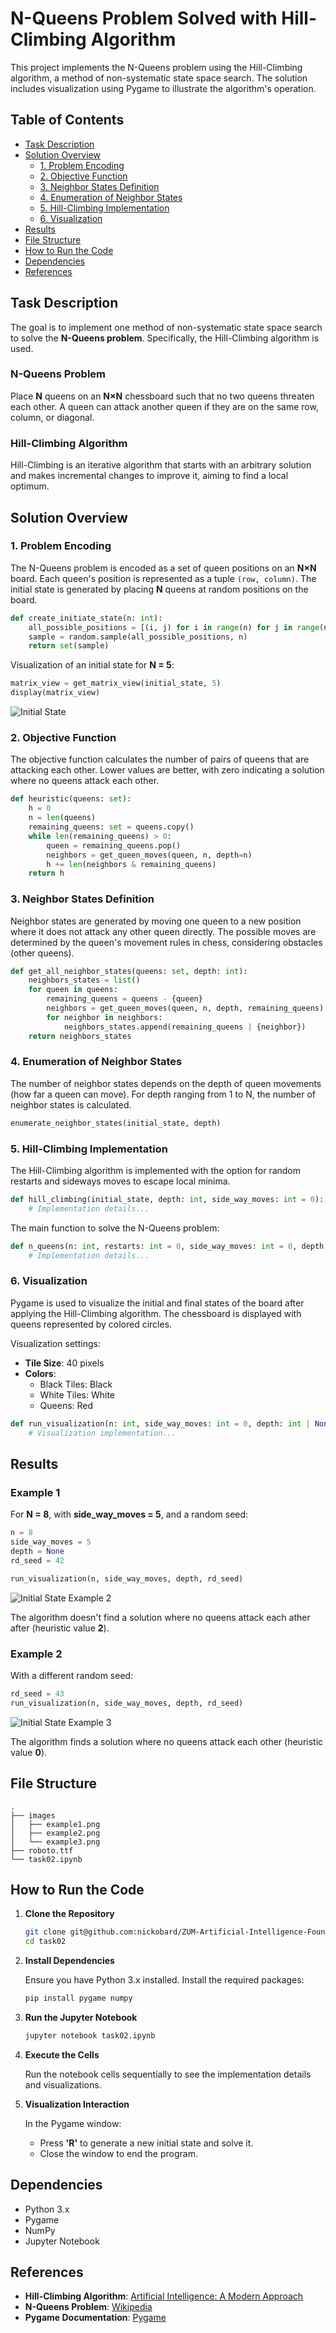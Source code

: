 # N-Queens Problem Solved with Hill-Climbing Algorithm

This project implements the N-Queens problem using the Hill-Climbing algorithm, a method of non-systematic state space search. The solution includes visualization using Pygame to illustrate the algorithm's operation.

## Table of Contents

- [Task Description](#task-description)
- [Solution Overview](#solution-overview)
    - [1. Problem Encoding](#1-problem-encoding)
    - [2. Objective Function](#2-objective-function)
    - [3. Neighbor States Definition](#3-neighbor-states-definition)
    - [4. Enumeration of Neighbor States](#4-enumeration-of-neighbor-states)
    - [5. Hill-Climbing Implementation](#5-hill-climbing-implementation)
    - [6. Visualization](#6-visualization)
- [Results](#results)
- [File Structure](#file-structure)
- [How to Run the Code](#how-to-run-the-code)
- [Dependencies](#dependencies)
- [References](#references)

## Task Description

The goal is to implement one method of non-systematic state space search to solve the **N-Queens problem**. Specifically, the Hill-Climbing algorithm is used.

### N-Queens Problem

Place **N** queens on an **N×N** chessboard such that no two queens threaten each other. A queen can attack another queen if they are on the same row, column, or diagonal.

### Hill-Climbing Algorithm

Hill-Climbing is an iterative algorithm that starts with an arbitrary solution and makes incremental changes to improve it, aiming to find a local optimum.

## Solution Overview

### 1. Problem Encoding

The N-Queens problem is encoded as a set of queen positions on an **N×N** board. Each queen's position is represented as a tuple `(row, column)`. The initial state is generated by placing **N** queens at random positions on the board.

```python
def create_initiate_state(n: int):
    all_possible_positions = [(i, j) for i in range(n) for j in range(n)]
    sample = random.sample(all_possible_positions, n)
    return set(sample)
```

Visualization of an initial state for **N = 5**:

```python
matrix_view = get_matrix_view(initial_state, 5)
display(matrix_view)
```

![Initial State](images/example1.png)

### 2. Objective Function

The objective function calculates the number of pairs of queens that are attacking each other. Lower values are better, with zero indicating a solution where no queens attack each other.

```python
def heuristic(queens: set):
    h = 0
    n = len(queens)
    remaining_queens: set = queens.copy()
    while len(remaining_queens) > 0:
        queen = remaining_queens.pop()
        neighbors = get_queen_moves(queen, n, depth=n)
        h += len(neighbors & remaining_queens)
    return h
```

### 3. Neighbor States Definition

Neighbor states are generated by moving one queen to a new position where it does not attack any other queen directly. The possible moves are determined by the queen's movement rules in chess, considering obstacles (other queens).

```python
def get_all_neighbor_states(queens: set, depth: int):
    neighbors_states = list()
    for queen in queens:
        remaining_queens = queens - {queen}
        neighbors = get_queen_moves(queen, n, depth, remaining_queens)
        for neighbor in neighbors:
            neighbors_states.append(remaining_queens | {neighbor})
    return neighbors_states
```

### 4. Enumeration of Neighbor States

The number of neighbor states depends on the depth of queen movements (how far a queen can move). For depth ranging from 1 to N, the number of neighbor states is calculated.

```python
enumerate_neighbor_states(initial_state, depth)
```

### 5. Hill-Climbing Implementation

The Hill-Climbing algorithm is implemented with the option for random restarts and sideways moves to escape local minima.

```python
def hill_climbing(initial_state, depth: int, side_way_moves: int = 0):
    # Implementation details...
```

The main function to solve the N-Queens problem:

```python
def n_queens(n: int, restarts: int = 0, side_way_moves: int = 0, depth: int | None = None, rd_seed: int | None = None):
    # Implementation details...
```

### 6. Visualization

Pygame is used to visualize the initial and final states of the board after applying the Hill-Climbing algorithm. The chessboard is displayed with queens represented by colored circles.

Visualization settings:

- **Tile Size**: 40 pixels
- **Colors**:
    - Black Tiles: Black
    - White Tiles: White
    - Queens: Red

```python
def run_visualization(n: int, side_way_moves: int = 0, depth: int | None = None, rd_seed: int | None = None):
    # Visualization implementation...
```

## Results

### Example 1

For **N = 8**, with **side_way_moves = 5**, and a random seed:

```python
n = 8
side_way_moves = 5
depth = None
rd_seed = 42

run_visualization(n, side_way_moves, depth, rd_seed)
```

![Initial State Example 2](images/example2.png)



The algorithm doesn't find a solution where no queens attack each ather after (heuristic value **2**).

### Example 2

With a different random seed:

```python
rd_seed = 43
run_visualization(n, side_way_moves, depth, rd_seed)
```

![Initial State Example 3](images/example3.png)

The algorithm finds a solution where no queens attack each other (heuristic value **0**).

## File Structure

```
.
├── images
│   ├── example1.png
│   ├── example2.png
│   └── example3.png
├── roboto.ttf
└── task02.ipynb
```

## How to Run the Code

1. **Clone the Repository**

   ```bash
   git clone git@github.com:nickobard/ZUM-Artificial-Intelligence-Foundations-Practicals.git
   cd task02
   ```

2. **Install Dependencies**

   Ensure you have Python 3.x installed. Install the required packages:

   ```bash
   pip install pygame numpy
   ```

3. **Run the Jupyter Notebook**

   ```bash
   jupyter notebook task02.ipynb
   ```

4. **Execute the Cells**

   Run the notebook cells sequentially to see the implementation details and visualizations.

5. **Visualization Interaction**

   In the Pygame window:

    - Press **'R'** to generate a new initial state and solve it.
    - Close the window to end the program.

## Dependencies

- Python 3.x
- Pygame
- NumPy
- Jupyter Notebook

## References

- **Hill-Climbing Algorithm**: [Artificial Intelligence: A Modern Approach](http://aima.cs.berkeley.edu/)
- **N-Queens Problem**: [Wikipedia](https://en.wikipedia.org/wiki/Eight_queens_puzzle)
- **Pygame Documentation**: [Pygame](https://www.pygame.org/docs/)